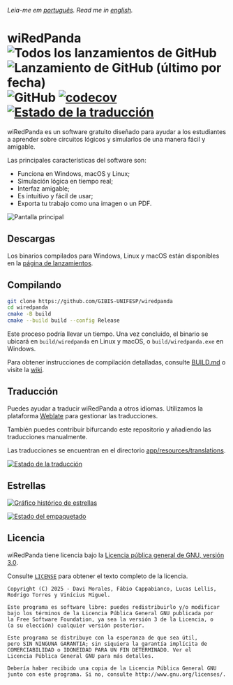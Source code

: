 _Leia-me em [português](README_pt_BR.md). Read me in [english](README.md)._

# wiRedPanda ![Todos los lanzamientos de GitHub](https://img.shields.io/github/downloads/gibis-unifesp/wiredpanda/total?style=flat-square) ![Lanzamiento de GitHub (último por fecha)](https://img.shields.io/github/v/release/gibis-unifesp/wiredpanda?style=flat-square) ![GitHub](https://img.shields.io/github/license/gibis-unifesp/wiredpanda?style=flat-square) [![codecov](https://codecov.io/gh/GIBIS-UNIFESP/wiRedPanda/branch/master/graph/badge.svg?token=5YBYB4J705)](https://codecov.io/gh/GIBIS-UNIFESP/wiRedPanda) <a href="https://hosted.weblate.org/engage/wiredpanda/"><img src="https://hosted.weblate.org/widget/wiredpanda/svg-badge.svg" alt="Estado de la traducción" /></a>

wiRedPanda es un software gratuito diseñado para ayudar a los estudiantes a aprender sobre circuitos lógicos y simularlos de una manera fácil y amigable.

Las principales características del software son:

- Funciona en Windows, macOS y Linux;
- Simulación lógica en tiempo real;
- Interfaz amigable;
- Es intuitivo y fácil de usar;
- Exporta tu trabajo como una imagen o un PDF.

![Pantalla principal](https://gibis-unifesp.github.io/wiRedPanda/demo.gif)

## Descargas

Los binarios compilados para Windows, Linux y macOS están disponibles en la [página de lanzamientos](https://github.com/GIBIS-UNIFESP/wiRedPanda/releases).

## Compilando

```bash
git clone https://github.com/GIBIS-UNIFESP/wiredpanda
cd wiredpanda
cmake -B build
cmake --build build --config Release
```

Este proceso podría llevar un tiempo. Una vez concluido, el binario se ubicará en `build/wiredpanda` en Linux y macOS, o `build/wiredpanda.exe` en Windows.

Para obtener instrucciones de compilación detalladas, consulte [BUILD.md](BUILD.md) o visite la [wiki](https://github.com/GIBIS-UNIFESP/wiRedPanda/wiki/How-to-setup-environment).

## Traducción

Puedes ayudar a traducir wiRedPanda a otros idiomas. Utilizamos la plataforma [Weblate](https://hosted.weblate.org/projects/wiredpanda/wiredpanda) para gestionar las traducciones.

También puedes contribuir bifurcando este repositorio y añadiendo las traducciones manualmente.

Las traducciones se encuentran en el directorio [app/resources/translations](https://github.com/GIBIS-UNIFESP/wiRedPanda/tree/master/app/resources/translations).

<a href="https://hosted.weblate.org/engage/wiredpanda/">
<img src="https://hosted.weblate.org/widget/wiredpanda/wiredpanda/multi-auto.svg" alt="Estado de la traducción" />
</a>

## Estrellas

<a href="https://www.star-history.com/#GIBIS-UNIFESP/wiRedPanda&Date">
<picture>
<source media="(prefers-color-scheme: dark)" srcset="https://api.star-history.com/svg?repos=GIBIS-UNIFESP/wiRedPanda&type=Date&theme=dark" />
<source media="(prefers-color-scheme: light)" srcset="https://api.star-history.com/svg?repos=GIBIS-UNIFESP/wiRedPanda&type=Date" />
<img alt="Gráfico histórico de estrellas" src="https://api.star-history.com/svg?repos=GIBIS-UNIFESP/wiRedPanda&type=Date" />
</picture>
</a>

[![Estado del empaquetado](https://repology.org/badge/vertical-allrepos/wiredpanda.svg)](https://repology.org/project/wiredpanda/versions)

## Licencia

wiRedPanda tiene licencia bajo la [Licencia pública general de GNU, versión 3.0](http://www.gnu.org/licenses/).

Consulte [`LICENSE`](LICENSE) para obtener el texto completo de la licencia.

```text
Copyright (C) 2025 - Davi Morales, Fábio Cappabianco, Lucas Lellis, Rodrigo Torres y Vinícius Miguel.

Este programa es software libre: puedes redistribuirlo y/o modificar
bajo los términos de la Licencia Pública General GNU publicada por
la Free Software Foundation, ya sea la versión 3 de la Licencia, o
(a su elección) cualquier versión posterior.

Este programa se distribuye con la esperanza de que sea útil,
pero SIN NINGUNA GARANTIA; sin siquiera la garantía implícita de
COMERCIABILIDAD o IDONEIDAD PARA UN FIN DETERMINADO. Ver el
Licencia Pública General GNU para más detalles.

Debería haber recibido una copia de la Licencia Pública General GNU
junto con este programa. Si no, consulte http://www.gnu.org/licenses/.
```
